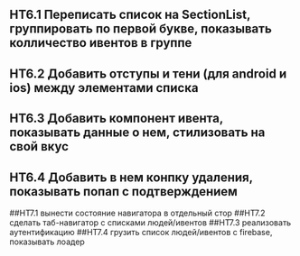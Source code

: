 ## HT6.1 Переписать список на SectionList, группировать по первой букве, показывать колличество ивентов в группе
## HT6.2 Добавить отступы и тени (для android и ios) между элементами списка
## HT6.3 Добавить компонент ивента, показывать данные о нем, стилизовать на свой вкус
## HT6.4 Добавить в нем конпку удаления, показывать попап с подтверждением

##HT7.1 вынести состояние навигатора в отдельный стор
##HT7.2 сделать таб-навигатор с списками людей/ивентов
##HT7.3 реализовать аутентификацию
##HT7.4 грузить список людей/ивентов с firebase, показывать лоадер